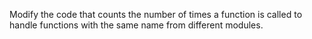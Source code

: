 Modify the code that counts the number of times a function is called
to handle functions with the same name from different modules.
